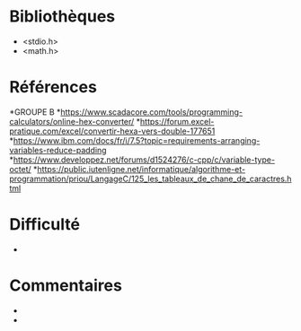# Bibliothèques
* <stdio.h> 
* <math.h> 


# Références
*GROUPE B
*https://www.scadacore.com/tools/programming-calculators/online-hex-converter/
*https://forum.excel-pratique.com/excel/convertir-hexa-vers-double-177651
*https://www.ibm.com/docs/fr/i/7.5?topic=requirements-arranging-variables-reduce-padding
*https://www.developpez.net/forums/d1524276/c-cpp/c/variable-type-octet/
*https://public.iutenligne.net/informatique/algorithme-et-programmation/priou/LangageC/125_les_tableaux_de_chane_de_caractres.html

# Difficulté
*

# Commentaires
* 
* 

